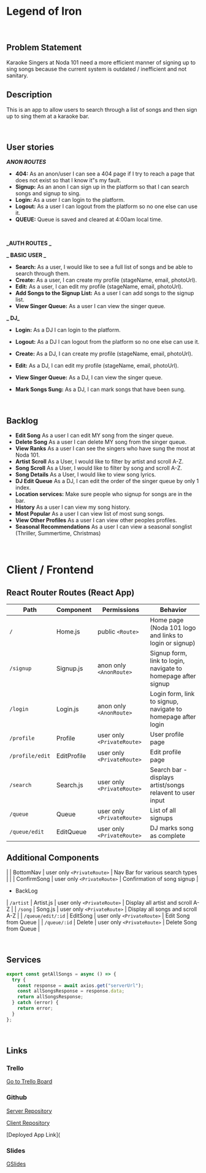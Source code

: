 # Legend of Iron

<br>

## Problem Statement

Karaoke Singers at Noda 101 need a more efficient manner of signing up to sing songs because the current system is outdated / inefficient and not sanitary.

## Description

This is an app to allow users to search through a list of songs and then sign up to sing them at a karaoke bar.

<br>

## User stories

**_ANON ROUTES_**

- **404:** As an anon/user I can see a 404 page if I try to reach a page that does not exist so that I know it"s my fault.
- **Signup:** As an anon I can sign up in the platform so that I can search songs and signup to sing.
- **Login:** As a user I can login to the platform.
- **Logout:** As a user I can logout from the platform so no one else can use it.
- **QUEUE:** Queue is saved and cleared at 4:00am local time.

<br>

**_AUTH ROUTES _**

**_ BASIC USER _**

- **Search:** As a user, I would like to see a full list of songs and be able to search through them.
- **Create:** As a user, I can create my profile (stageName, email, photoUrl).
- **Edit:** As a user, I can edit my profile (stageName, email, photoUrl).
- **Add Songs to the Signup List:** As a user I can add songs to the signup list.
- **View Singer Queue:** As a user I can view the singer queue.

**_ DJ_**

- **Login:** As a DJ I can login to the platform.
- **Logout:** As a DJ I can logout from the platform so no one else can use it.
- **Create:** As a DJ, I can create my profile (stageName, email, photoUrl).
- **Edit:** As a DJ, I can edit my profile (stageName, email, photoUrl).
- **View Singer Queue:** As a DJ, I can view the singer queue.
- **Mark Songs Sung:** As a DJ, I can mark songs that have been sung.

  <br>

## Backlog

- **Edit Song** As a user I can edit MY song from the singer queue.
- **Delete Song** As a user I can delete MY song from the singer queue.
- **View Ranks** As a user I can see the singers who have sung the most at Noda 101.
- **Artist Scroll** As a User, I would like to filter by artist and scroll A-Z.
- **Song Scroll** As a User, I would like to filter by song and scroll A-Z.
- **Song Details** As a User, I would like to view song lyrics.
- **DJ Edit Queue** As a DJ, I can edit the order of the singer queue by only 1 index.
- **Location services:** Make sure people who signup for songs are in the bar.
- **History** As a user I can view my song history.
- **Most Popular** As a user I can view list of most sung songs.
- **View Other Profiles** As a user I can view other peoples profiles.
- **Seasonal Recommendations** As a user I can view a seasonal songlist (Thriller, Summertime, Christmas)

<br>

# Client / Frontend

## React Router Routes (React App)

| Path            | Component   | Permissions                | Behavior                                                      |
| --------------- | ----------- | -------------------------- | ------------------------------------------------------------- |
| `/`             | Home.js     | public `<Route>`           | Home page (Noda 101 logo and links to login or signup)        |
| `/signup`       | Signup.js   | anon only `<AnonRoute>`    | Signup form, link to login, navigate to homepage after signup |
| `/login`        | Login.js    | anon only `<AnonRoute>`    | Login form, link to signup, navigate to homepage after login  |
| `/profile`      | Profile     | user only `<PrivateRoute>` | User profile page                                             |
| `/profile/edit` | EditProfile | user only `<PrivateRoute>` | Edit profile page                                             |
| `/search`       | Search.js   | user only `<PrivateRoute>` | Search bar - displays artist/songs relavent to user input     |
| `/queue`        | Queue       | user only `<PrivateRoute>` | List of all signups                                           |
| `/queue/edit`   | EditQueue   | user only `<PrivateRoute>` | DJ marks song as complete                                     |

## Additional Components

| | BottomNav | user only `<PrivateRoute>` | Nav Bar for various search types |
| | ConfirmSong | user only `<PrivateRoute>` | Confirmation of song signup |

- BackLog

| `/artist` | Artist.js | user only `<PrivateRoute>` | Display all artist and scroll A-Z |
| `/song` | Song.js | user only `<PrivateRoute>` | Display all songs and scroll A-Z |
| `/queue/edit/:id` | EditSong | user only `<PrivateRoute>` | Edit Song from Queue |
| `/queue/:id` | Delete | user only `<PrivateRoute>` | Delete Song from Queue |

<br>

## Services

```javascript
export const getAllSongs = async () => {
  try {
    const response = await axios.get("serverUrl");
    const allSongsResponse = response.data;
    return allSongsResponse;
  } catch (error) {
    return error;
  }
};
```

<br>

## Links

### Trello

[Go to Trello Board](https://trello.com/b/Z50vb5SM/noda-101)

### Github

[Server Repository](https://github.com/valmgisbert/legend-of-iron-server)

[Client Repository](https://github.com/valmgisbert/legend-of-iron)

[Deployed App Link](

### Slides

[GSlides](https://docs.google.com/presentation/d/1bKVonZvvS5zhpmzB60UIB2CO1sDBJNT__s5HQtq2nDU/edit?usp=sharing)
